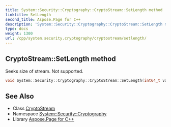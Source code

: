 ```yaml
---
title: System::Security::Cryptography::CryptoStream::SetLength method
linktitle: SetLength
second_title: Aspose.Page for C++
description: 'System::Security::Cryptography::CryptoStream::SetLength method. Seeks size of stream. Not supported in C++.'
type: docs
weight: 1300
url: /cpp/system.security.cryptography/cryptostream/setlength/
---
```

## CryptoStream::SetLength method


Seeks size of stream. Not supported.

```cpp
void System::Security::Cryptography::CryptoStream::SetLength(int64_t value) override
```


## See Also

* Class [CryptoStream](../)
* Namespace [System::Security::Cryptography](../../)
* Library [Aspose.Page for C++](../../../)
